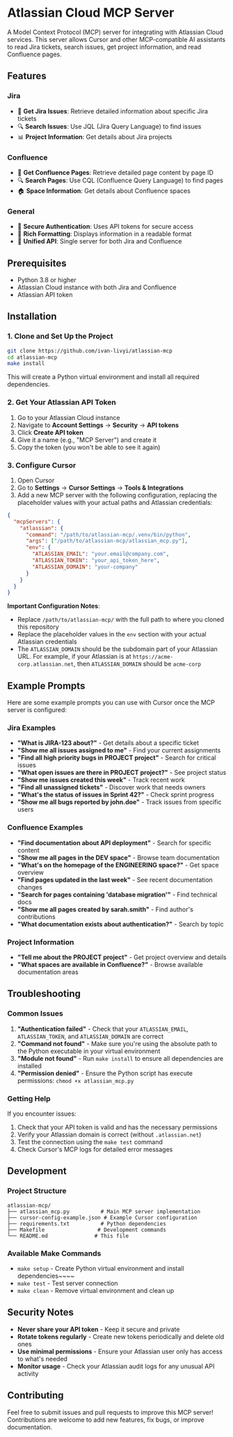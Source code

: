 # Atlassian Cloud MCP Server

A Model Context Protocol (MCP) server for integrating with Atlassian Cloud services. 
This server allows Cursor and other MCP-compatible AI assistants to read Jira tickets, search issues, get project information, and read Confluence pages.

## Features

### Jira
- 🎫 **Get Jira Issues**: Retrieve detailed information about specific Jira tickets
- 🔍 **Search Issues**: Use JQL (Jira Query Language) to find issues
- 📊 **Project Information**: Get details about Jira projects

### Confluence
- 📄 **Get Confluence Pages**: Retrieve detailed page content by page ID
- 🔍 **Search Pages**: Use CQL (Confluence Query Language) to find pages
- 🏠 **Space Information**: Get details about Confluence spaces

### General
- 🔐 **Secure Authentication**: Uses API tokens for secure access
- 📝 **Rich Formatting**: Displays information in a readable format
- 🎯 **Unified API**: Single server for both Jira and Confluence

## Prerequisites

- Python 3.8 or higher
- Atlassian Cloud instance with both Jira and Confluence
- Atlassian API token

## Installation

### 1. Clone and Set Up the Project

```bash
git clone https://github.com/ivan-livyi/atlassian-mcp
cd atlassian-mcp
make install
```

This will create a Python virtual environment and install all required dependencies.

### 2. Get Your Atlassian API Token

1. Go to your Atlassian Cloud instance
2. Navigate to **Account Settings** → **Security** → **API tokens**
3. Click **Create API token**
4. Give it a name (e.g., "MCP Server") and create it
5. Copy the token (you won't be able to see it again)

### 3. Configure Cursor

1. Open Cursor
2. Go to **Settings** → **Cursor Settings** → **Tools & Integrations**
3. Add a new MCP server with the following configuration, replacing the placeholder values with your actual paths and Atlassian credentials:

```json
{
  "mcpServers": {
    "atlassian": {
      "command": "/path/to/atlassian-mcp/.venv/bin/python",
      "args": ["/path/to/atlassian-mcp/atlassian_mcp.py"],
      "env": {
        "ATLASSIAN_EMAIL": "your.email@company.com",
        "ATLASSIAN_TOKEN": "your_api_token_here",
        "ATLASSIAN_DOMAIN": "your-company"
      }
    }
  }
}
```

**Important Configuration Notes**:
- Replace `/path/to/atlassian-mcp/` with the full path to where you cloned this repository
- Replace the placeholder values in the `env` section with your actual Atlassian credentials
- The `ATLASSIAN_DOMAIN` should be the subdomain part of your Atlassian URL. For example, if your Atlassian is at `https://acme-corp.atlassian.net`, then `ATLASSIAN_DOMAIN` should be `acme-corp`

## Example Prompts

Here are some example prompts you can use with Cursor once the MCP server is configured:

### Jira Examples

- **"What is JIRA-123 about?"** - Get details about a specific ticket
- **"Show me all issues assigned to me"** - Find your current assignments  
- **"Find all high priority bugs in PROJECT project"** - Search for critical issues
- **"What open issues are there in PROJECT project?"** - See project status
- **"Show me issues created this week"** - Track recent work
- **"Find all unassigned tickets"** - Discover work that needs owners
- **"What's the status of issues in Sprint 42?"** - Check sprint progress
- **"Show me all bugs reported by john.doe"** - Track issues from specific users

### Confluence Examples

- **"Find documentation about API deployment"** - Search for specific content
- **"Show me all pages in the DEV space"** - Browse team documentation
- **"What's on the homepage of the ENGINEERING space?"** - Get space overview  
- **"Find pages updated in the last week"** - See recent documentation changes
- **"Search for pages containing 'database migration'"** - Find technical docs
- **"Show me all pages created by sarah.smith"** - Find author's contributions
- **"What documentation exists about authentication?"** - Search by topic

### Project Information

- **"Tell me about the PROJECT project"** - Get project overview and details
- **"What spaces are available in Confluence?"** - Browse available documentation areas

## Troubleshooting

### Common Issues

1. **"Authentication failed"** - Check that your `ATLASSIAN_EMAIL`, `ATLASSIAN_TOKEN`, and `ATLASSIAN_DOMAIN` are correct
2. **"Command not found"** - Make sure you're using the absolute path to the Python executable in your virtual environment
3. **"Module not found"** - Run `make install` to ensure all dependencies are installed
4. **"Permission denied"** - Ensure the Python script has execute permissions: `chmod +x atlassian_mcp.py`

### Getting Help

If you encounter issues:
1. Check that your API token is valid and has the necessary permissions
2. Verify your Atlassian domain is correct (without `.atlassian.net`)
3. Test the connection using the `make test` command
4. Check Cursor's MCP logs for detailed error messages

## Development

### Project Structure

```
atlassian-mcp/
├── atlassian_mcp.py          # Main MCP server implementation
├── cursor-config-example.json # Example Cursor configuration
├── requirements.txt          # Python dependencies
├── Makefile                 # Development commands
└── README.md               # This file
```

### Available Make Commands

- `make setup` - Create Python virtual environment and install dependencies~~~~
- `make test` - Test server connection
- `make clean` - Remove virtual environment and clean up

## Security Notes

- **Never share your API token** - Keep it secure and private
- **Rotate tokens regularly** - Create new tokens periodically and delete old ones
- **Use minimal permissions** - Ensure your Atlassian user only has access to what's needed
- **Monitor usage** - Check your Atlassian audit logs for any unusual API activity

## Contributing

Feel free to submit issues and pull requests to improve this MCP server! Contributions are welcome to add new features, fix bugs, or improve documentation.